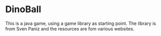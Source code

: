 # DinoBall
This is a java game, using a game library as starting point. The library is from Sven Paniz and the resources are fom various websites.
